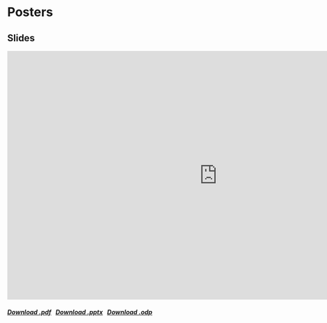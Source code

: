 # Posters

## Slides

<iframe src="https://docs.google.com/presentation/d/e/2PACX-1vTiraQCMDNPhBWtv_G84BPwGE5HNru-2OdtCgMRQr8ZNWRs_sZbeJ94mntDnXrVTrnhE3QiUlnlz4bC/embed?start=false&loop=false" frameborder="0" width="960" height="569" allowfullscreen="true" mozallowfullscreen="true" webkitallowfullscreen="true"></iframe>

<h5>
<a href=https://docs.google.com/presentation/d/1H_pfQlw3t-Ausc5FEN2uC52cJa9qh8WFJszqtIGDcsU/export/pdf><i class="fa-solid fa-file-pdf"></i> Download .pdf</a>
&nbsp;
<a href=https://docs.google.com/presentation/d/1H_pfQlw3t-Ausc5FEN2uC52cJa9qh8WFJszqtIGDcsU/export/pptx><i class="fa-solid fa-file-powerpoint"></i> Download .pptx</a>
&nbsp;
<a href=https://docs.google.com/presentation/d/1H_pfQlw3t-Ausc5FEN2uC52cJa9qh8WFJszqtIGDcsU/export/odp><i class="fa-solid fa-file"></i> Download .odp</a>
</h5>
